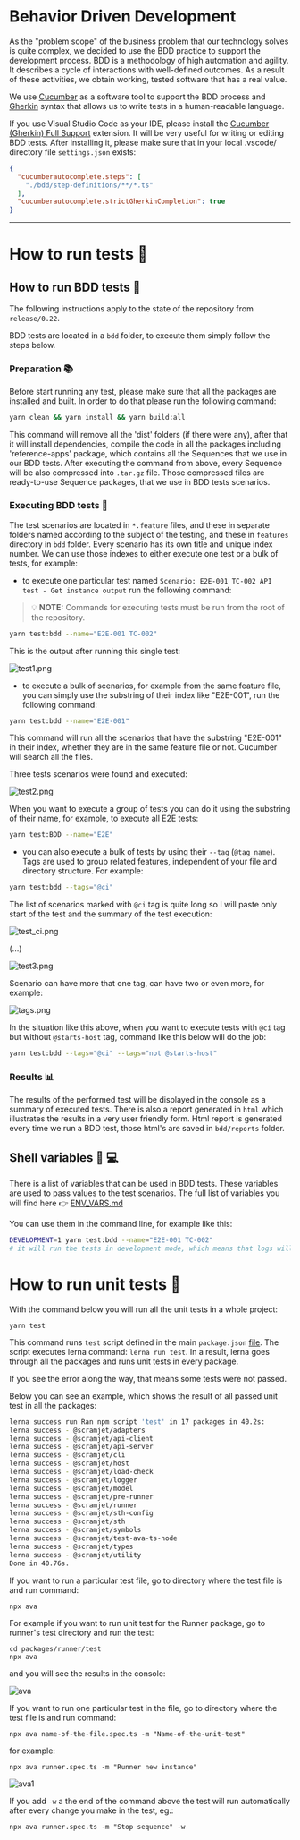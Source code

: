 # Behavior Driven Development

As the "problem scope" of the business problem that our technology solves is quite complex, we decided to use the BDD practice to support the development process. BDD is a methodology of high automation and agility. It describes a cycle of interactions with well-defined outcomes. As a result of these activities, we obtain working, tested software that has a real value.

We use [Cucumber](https://cucumber.io/) as a software tool to support the BDD process and [Gherkin](https://cucumber.io/docs/gherkin/) syntax that allows us to write tests in a human-readable language.

If you use Visual Studio Code as your IDE, please install the [Cucumber (Gherkin) Full Support](https://marketplace.visualstudio.com/items?itemName=alexkrechik.cucumberautocomplete&ssr=false#review-details) extension. It will be very useful for writing or editing BDD tests. After installing it, please make sure that in your local .vscode/ directory file `settings.json` exists:

```json
{
  "cucumberautocomplete.steps": [
    "./bdd/step-definitions/**/*.ts"
  ],
  "cucumberautocomplete.strictGherkinCompletion": true
}

```

---

# How to run tests :runner:

## How to run BDD tests :cucumber:

The following instructions apply to the state of the repository from `release/0.22`.

BDD tests are located in a `bdd` folder, to execute them simply follow the steps below.

### Preparation :books:

Before start running any test, please make sure that all the packages are installed and built. In order to do that please run the following command:

```bash
yarn clean && yarn install && yarn build:all
```

This command will remove all the 'dist' folders (if there were any), after that it will install dependencies, compile the code in all the packages including 'reference-apps' package, which contains all the Sequences that we use in our BDD tests. After executing the command from above, every Sequence will be also compressed into `.tar.gz` file. Those compressed files are ready-to-use Sequence packages, that we use in BDD tests scenarios.

### Executing BDD tests :rocket:

The test scenarios are located in `*.feature` files, and these in separate folders named according to the subject of the testing, and these in `features` directory in `bdd` folder.
Every scenario has its own title and unique index number. We can use those indexes to either execute one test or a bulk of tests, for example:

- to execute one particular test named `Scenario: E2E-001 TC-002 API test - Get instance output` run the following command:

> :bulb: **NOTE:** Commands for executing tests must be run from the root of the repository.

```bash
yarn test:bdd --name="E2E-001 TC-002"
```

This is the output after running this single test:

![test1.png](../images/test1.png)

- to execute a bulk of scenarios, for example from the same feature file, you can simply use the substring of their index like "E2E-001", run the following command:

```bash
yarn test:bdd --name="E2E-001"
```

This command will run all the scenarios that have the substring "E2E-001" in their index, whether they are in the same feature file or not. Cucumber will search all the files.

Three tests scenarios were found and executed:

![test2.png](../images/test2.png)

When you want to execute a group of tests you can do it using the substring of their name, for example, to execute all E2E tests:

```bash
yarn test:BDD --name="E2E"
```

- you can also execute a bulk of tests by using their `--tag` (`@tag_name`). Tags are used to group related features, independent of your file and directory structure. For example:

```bash
yarn test:bdd --tags="@ci"
```

The list of scenarios marked with `@ci` tag is quite long so I will paste only start of the test and the summary of the test execution:

![test_ci.png](../images/test_ci.png)

(...)

![test3.png](../images/test3.png)

Scenario can have more that one tag, can have two or even more, for example:

![tags.png](../images/tags.png)

In the situation like this above, when you want to execute tests with `@ci` tag but without `@starts-host` tag, command like this below will do the job:

```bash
yarn test:bdd --tags="@ci" --tags="not @starts-host"
```

### Results :bar_chart:

The results of the performed test will be displayed in the console as a summary of executed tests. There is also a report generated in `html` which illustrates the results in a very user friendly form. Html report is generated every time we run a BDD test, those html's are saved in `bdd/reports` folder.

## Shell variables :shell: :computer:

There is a list of variables that can be used in BDD tests. These variables are used to pass values to the test scenarios. The full list of variables you will find here :point_right: [ENV_VARS.md](../ENV_VARS.md)

You can use them in the command line, for example like this:

```bash
DEVELOPMENT=1 yarn test:bdd --name="E2E-001 TC-002"
# it will run the tests in development mode, which means that logs will be seen during test execution.
```

# How to run unit tests :runner:

With the command below you will run all the unit tests in a whole project:

    yarn test

This command runs `test` script defined in the main `package.json` [file](../package.json). The script executes lerna command: `lerna run test`. In a result, lerna goes through all the packages and runs unit tests in every package.

If you see the error along the way, that means some tests were not passed.

Below you can see an example, which shows the result of all passed unit test in all the packages:

```bash
lerna success run Ran npm script 'test' in 17 packages in 40.2s:
lerna success - @scramjet/adapters
lerna success - @scramjet/api-client
lerna success - @scramjet/api-server
lerna success - @scramjet/cli
lerna success - @scramjet/host
lerna success - @scramjet/load-check
lerna success - @scramjet/logger
lerna success - @scramjet/model
lerna success - @scramjet/pre-runner
lerna success - @scramjet/runner
lerna success - @scramjet/sth-config
lerna success - @scramjet/sth
lerna success - @scramjet/symbols
lerna success - @scramjet/test-ava-ts-node
lerna success - @scramjet/types
lerna success - @scramjet/utility
Done in 40.76s.
```

If you want to run a particular test file, go to directory where the test file is and run command:

    npx ava

For example if you want to run unit test for the Runner package, go to runner's test directory and run the test:

    cd packages/runner/test
    npx ava

and you will see the results in the console:

![ava](../images/ava.png)

If you want to run one particular test in the file, go to directory where the test file is and run command:

    npx ava name-of-the-file.spec.ts -m "Name-of-the-unit-test"

for example:

    npx ava runner.spec.ts -m "Runner new instance"

![ava1](../images/ava1.png)

If you add `-w` a the end of the command above the test will run automatically after every change you make in the test, eg.:

    npx ava runner.spec.ts -m "Stop sequence" -w
